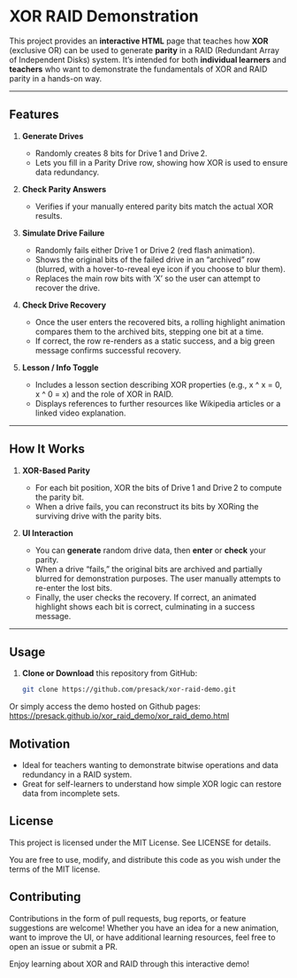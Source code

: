# XOR RAID Demonstration

This project provides an **interactive HTML** page that teaches how **XOR** (exclusive OR) can be used to generate **parity** in a RAID (Redundant Array of Independent Disks) system. It’s intended for both **individual learners** and **teachers** who want to demonstrate the fundamentals of XOR and RAID parity in a hands-on way.

---

## Features

1. **Generate Drives**  
   - Randomly creates 8 bits for Drive 1 and Drive 2.  
   - Lets you fill in a Parity Drive row, showing how XOR is used to ensure data redundancy.

2. **Check Parity Answers**  
   - Verifies if your manually entered parity bits match the actual XOR results.

3. **Simulate Drive Failure**  
   - Randomly fails either Drive 1 or Drive 2 (red flash animation).  
   - Shows the original bits of the failed drive in an “archived” row (blurred, with a hover-to-reveal eye icon if you choose to blur them).  
   - Replaces the main row bits with ‘X’ so the user can attempt to recover the drive.

4. **Check Drive Recovery**  
   - Once the user enters the recovered bits, a rolling highlight animation compares them to the archived bits, stepping one bit at a time.  
   - If correct, the row re-renders as a static success, and a big green message confirms successful recovery.

5. **Lesson / Info Toggle**  
   - Includes a lesson section describing XOR properties (e.g., x ^ x = 0, x ^ 0 = x) and the role of XOR in RAID.  
   - Displays references to further resources like Wikipedia articles or a linked video explanation.

---

## How It Works

1. **XOR-Based Parity**  
   - For each bit position, XOR the bits of Drive 1 and Drive 2 to compute the parity bit.  
   - When a drive fails, you can reconstruct its bits by XORing the surviving drive with the parity bits.

2. **UI Interaction**  
   - You can **generate** random drive data, then **enter** or **check** your parity.  
   - When a drive “fails,” the original bits are archived and partially blurred for demonstration purposes. The user manually attempts to re-enter the lost bits.  
   - Finally, the user checks the recovery. If correct, an animated highlight shows each bit is correct, culminating in a success message.

---

## Usage

1. **Clone or Download** this repository from GitHub:
   ```bash
   git clone https://github.com/presack/xor-raid-demo.git
   ```

Or simply access the demo hosted on Github pages:
   https://presack.github.io/xor_raid_demo/xor_raid_demo.html
  

## Motivation
   - Ideal for teachers wanting to demonstrate bitwise operations and data redundancy in a RAID system.
   - Great for self-learners to understand how simple XOR logic can restore data from incomplete sets.

## License
This project is licensed under the MIT License. See LICENSE for details.

You are free to use, modify, and distribute this code as you wish under the terms of the MIT license.

## Contributing
Contributions in the form of pull requests, bug reports, or feature suggestions are welcome! Whether you have an idea for a new animation, want to improve the UI, or have additional learning resources, feel free to open an issue or submit a PR.

Enjoy learning about XOR and RAID through this interactive demo!
